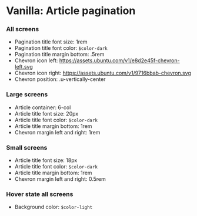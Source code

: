 # Vanilla: Article pagination

### All screens
- Pagination title font size: 1rem
- Pagination title font color: `$color-dark`
- Pagination title margin bottom: .5rem
- Chevron icon left: https://assets.ubuntu.com/v1/e8d2e45f-chevron-left.svg
- Chevron icon right: https://assets.ubuntu.com/v1/9716bbab-chevron.svg
- Chevron position: .u-vertically-center 	

### Large screens
- Article container: 6-col
- Article title font size: 20px
- Article title font color: `$color-dark`
- Article title margin bottom: 1rem
- Chevron margin left and right: 1rem

### Small screens
- Article title font size: 18px
- Article title font color: `$color-dark`
- Article title margin bottom: 1rem
- Chevron margin left and right: 0.5rem

### Hover state all screens
- Background color: `$color-light`
